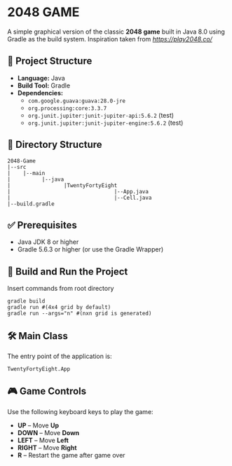 # 2048 GAME

A simple graphical version of the classic **2048 game** built in Java 8.0 using Gradle as the build system.
Inspiration taken from _https://play2048.co/_

## 🧱 Project Structure

- **Language:** Java
- **Build Tool:** Gradle
- **Dependencies:**
  - `com.google.guava:guava:28.0-jre`
  - `org.processing:core:3.3.7`
  - `org.junit.jupiter:junit-jupiter-api:5.6.2` (test)
  - `org.junit.jupiter:junit-jupiter-engine:5.6.2` (test)

## 📁 Directory Structure
```
2048-Game
|--src
|    |--main
|          |--java
|                 |TwentyFortyEight
|                                 |--App.java
|                                 |--Cell.java
|--build.gradle
```

## ✅ Prerequisites

- Java JDK 8 or higher
- Gradle 5.6.3 or higher (or use the Gradle Wrapper)

## 🔧 Build and Run the Project
Insert commands from root directory
```
gradle build
gradle run #(4x4 grid by default)
gradle run --args="n" #(nxn grid is generated)
```

## 🛠 Main Class
The entry point of the application is:
```
TwentyFortyEight.App
```
## 🎮 Game Controls

Use the following keyboard keys to play the game:

- **UP** – Move **Up**
- **DOWN** – Move **Down**
- **LEFT** – Move **Left**
- **RIGHT** – Move **Right**
- **R** – Restart the game after game over
